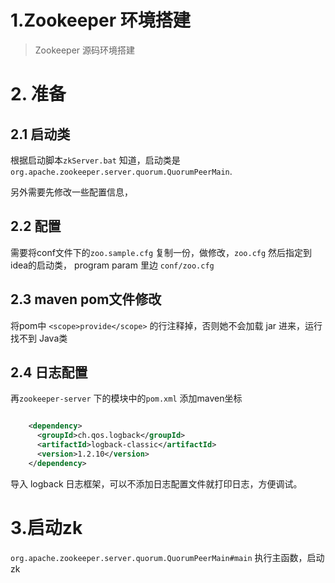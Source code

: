# 1.Zookeeper 环境搭建

> Zookeeper 源码环境搭建

# 2. 准备

## 2.1 启动类
根据启动脚本`zkServer.bat` 知道，启动类是`org.apache.zookeeper.server.quorum.QuorumPeerMain`.

另外需要先修改一些配置信息，

## 2.2 配置
需要将conf文件下的`zoo.sample.cfg` 复制一份，做修改，`zoo.cfg` 然后指定到idea的启动类， program param 里边 `conf/zoo.cfg` 

## 2.3 maven pom文件修改
将pom中 `<scope>provide</scope>` 的行注释掉，否则她不会加载 jar 进来，运行找不到 Java类
## 2.4 日志配置

再`zookeeper-server` 下的模块中的`pom.xml` 添加maven坐标
```xml

    <dependency>
      <groupId>ch.qos.logback</groupId>
      <artifactId>logback-classic</artifactId>
      <version>1.2.10</version>
    </dependency>

```

导入 logback 日志框架，可以不添加日志配置文件就打印日志，方便调试。

# 3.启动zk
`org.apache.zookeeper.server.quorum.QuorumPeerMain#main` 
执行主函数，启动zk
